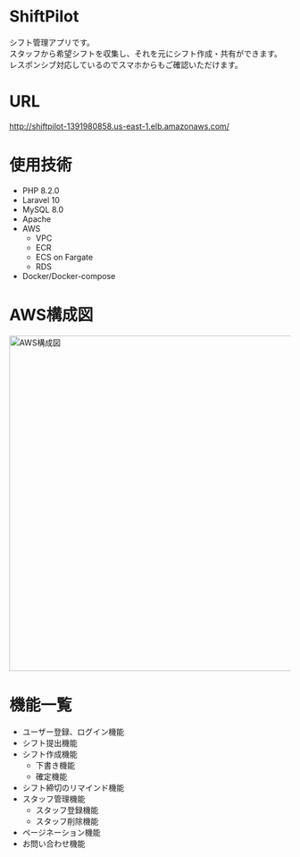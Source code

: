 # ShiftPilot
 シフト管理アプリです。<br >
 スタッフから希望シフトを収集し、それを元にシフト作成・共有ができます。 <br >
 レスポンシブ対応しているのでスマホからもご確認いただけます。
 <!-- <img width="1400" alt="スクリーンショット 2020-05-07 0 06 18" src="https://user-images.githubusercontent.com/60876388/81193748-c51d9b00-8ff6-11ea-9981-46789f016300.png">
 <img width="350" height="700" src= "https://user-images.githubusercontent.com/60876388/81476543-643bd000-924d-11ea-9d26-cac305ca9f91.jpeg"> -->

# URL
http://shiftpilot-1391980858.us-east-1.elb.amazonaws.com/ <br >

# 使用技術
- PHP 8.2.0
- Laravel 10
- MySQL 8.0
- Apache
- AWS
  - VPC
  - ECR
  - ECS on Fargate
  - RDS
- Docker/Docker-compose

# AWS構成図
<img width="600" alt="AWS構成図" src="https://github.com/arlo-engineer/ShiftPilot/assets/134134014/c2a2e1f1-ed33-4d40-919e-dec567a47dd4">

<!--
※以下、要更新

## CircleCi CI/CD
- Githubへのpush時に、RspecとRubocopが自動で実行されます。
- masterブランチへのpushでは、RspecとRubocopが成功した場合、EC2への自動デプロイが実行されます
-->

# 機能一覧
- ユーザー登録、ログイン機能
- シフト提出機能
- シフト作成機能
  - 下書き機能
  - 確定機能
- シフト締切のリマインド機能
- スタッフ管理機能
  - スタッフ登録機能
  - スタッフ削除機能
- ページネーション機能
- お問い合わせ機能

<!--
# テスト
- RSpec
  - 単体テスト(model)
  - 機能テスト(request)
  - 統合テスト(feature)
-->
